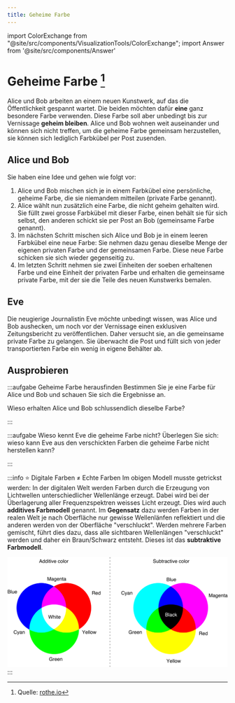 ```yaml
---
title: Geheime Farbe
---
```


import ColorExchange from "@site/src/components/VisualizationTools/ColorExchange";
import Answer from '@site/src/components/Answer'

# Geheime Farbe [^1]

Alice und Bob arbeiten an einem neuen Kunstwerk, auf das die Öffentlichkeit gespannt wartet. Die beiden möchten dafür **eine** ganz besondere Farbe verwenden. Diese Farbe soll aber unbedingt bis zur Vernissage **geheim bleiben**. Alice und Bob wohnen weit auseinander und können sich nicht treffen, um die geheime Farbe gemeinsam herzustellen, sie können sich lediglich Farbkübel per Post zusenden.

## Alice und Bob
Sie haben eine Idee und gehen wie folgt vor:
1. Alice und Bob mischen sich je in einem Farbkübel eine persönliche, geheime Farbe, die sie niemandem mitteilen (private Farbe genannt).
2. Alice wählt nun zusätzlich eine Farbe, die nicht geheim gehalten wird. Sie füllt zwei grosse Farbkübel mit dieser Farbe, einen behält sie für sich selbst, den anderen schickt sie per Post an Bob (gemeinsame Farbe genannt).
3. Im nächsten Schritt mischen sich Alice und Bob je in einem leeren Farbkübel eine neue Farbe: Sie nehmen dazu genau dieselbe Menge der eigenen privaten Farbe und der gemeinsamen Farbe. Diese neue Farbe schicken sie sich wieder gegenseitig zu.
4. Im letzten Schritt nehmen sie zwei Einheiten der soeben erhaltenen Farbe und eine Einheit der privaten Farbe und erhalten die gemeinsame private Farbe, mit der sie die Teile des neuen Kunstwerks bemalen.

## Eve
Die neugierige Journalistin Eve möchte unbedingt wissen, was Alice und Bob aushecken, um noch vor der Vernissage einen exklusiven Zeitungsbericht zu veröffentlichen. Daher versucht sie, an die gemeinsame private Farbe zu gelangen. Sie überwacht die Post und füllt sich von jeder transportierten Farbe ein wenig in eigene Behälter ab.

## Ausprobieren
:::aufgabe Geheime Farbe herausfinden
Bestimmen Sie je eine Farbe für Alice und Bob und schauen Sie sich die Ergebnisse an.

Wieso erhalten Alice und Bob schlussendlich dieselbe Farbe?

<Answer type="text" webKey="11388720-93d0-403f-94f0-64b6f1ae4752" />
:::

:::aufgabe Wieso kennt Eve die geheime Farbe nicht?
Überlegen Sie sich: wieso kann Eve aus den verschickten Farben die geheime Farbe nicht herstellen kann?

<Answer type="text" webKey="a627b60d-54bd-4a3e-a870-510d014364cf" />
:::

<ColorExchange />


:::info ⭐️ Digitale Farben ≠ Echte Farben
Im obigen Modell musste getrickst werden: In der digitalen Welt werden Farben durch die Erzeugung von Lichtwellen unterschiedlicher Wellenlänge erzeugt. Dabei wird bei der Überlagerung aller Frequenzspektren weisses Licht erzeugt. Dies wird auch **additives Farbmodell** genannt. Im **Gegensatz** dazu werden Farben in der realen Welt je nach Oberfläche nur gewisse Wellenlänfen reflektiert und die anderen werden von der Oberfläche "verschluckt". Werden mehrere Farben gemischt, führt dies dazu, dass alle sichtbaren Wellenlängen "verschluckt" werden und daher ein Braun/Schwarz entsteht. Dieses ist das **subtraktive Farbmodell**.

![digitales (links) und reales (rechts) Farbmodell](images/color-models.png)
:::

[^1]: Quelle: [rothe.io](https://rothe.io/?b=crypto&p=242355)

